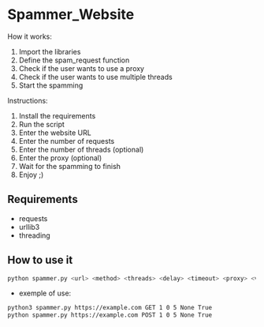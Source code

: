 # Spammer_Website

How it works:

1. Import the libraries
2. Define the spam_request function
3. Check if the user wants to use a proxy
4. Check if the user wants to use multiple threads
5. Start the spamming



Instructions:

1. Install the requirements
2. Run the script
3. Enter the website URL
4. Enter the number of requests
5. Enter the number of threads (optional)
6. Enter the proxy (optional)
7. Wait for the spamming to finish
8. Enjoy ;)

## Requirements

- requests
- urllib3
- threading

## How to use it

```python
python spammer.py <url> <method> <threads> <delay> <timeout> <proxy> <verbose>
```

* exemple of use:
```bash
python3 spammer.py https://example.com GET 1 0 5 None True
python spammer.py https://example.com POST 1 0 5 None True
